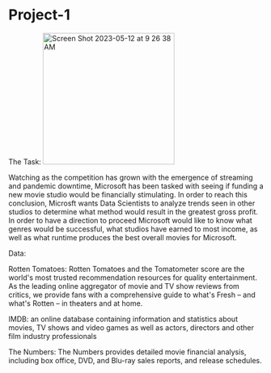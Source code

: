 # Project-1
The Task: <img width="260" alt="Screen Shot 2023-05-12 at 9 26 38 AM" src="https://github.com/justinlapidus25/Project-1/assets/130884190/dfbe76f5-448e-48bf-8a9c-eda332266344">

Watching as the competition has grown with the emergence of streaming and pandemic downtime, Microsoft has been tasked with seeing if funding a new movie studio would be financially stimulating. In order to reach this conclusion, Microsft wants Data Scientists to analyze trends seen in other studios to determine what method would result in the greatest gross profit. In order to have a direction to proceed Microsoft would like to know what genres would be successful, what studios have earned to most income, as well as what runtime produces the best overall movies for Microsoft.

Data:

Rotten Tomatoes: Rotten Tomatoes and the Tomatometer score are the world's most trusted recommendation resources for quality entertainment. As the leading online aggregator of movie and TV show reviews from critics, we provide fans with a comprehensive guide to what's Fresh – and what's Rotten – in theaters and at home.

IMDB: an online database containing information and statistics about movies, TV shows and video games as well as actors, directors and other film industry professionals

The Numbers: The Numbers provides detailed movie financial analysis, including box office, DVD, and Blu-ray sales reports, and release schedules.

 
